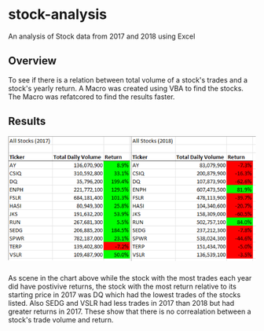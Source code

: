 # stock-analysis
An analysis of Stock data from 2017 and 2018 using Excel

## Overview
To see if there is a relation between total volume of a stock's trades and a stock's yearly return. A Macro was created using VBA to find the stocks. The Macro was refatcored to find the results faster.

## Results
![Stock ananlysis Results](https://github.com/aneou/stock-analysis/blob/main/Resources/Stock_Results.png)
###
As scene in the chart above while the stock with the most trades each year did have postivive returns, the stock with the most return relative to its starting price in 2017 was DQ which had the lowest trades of the stocks listed. Also SEDG and VSLR had less trades in 2017 than 2018 but had greater returns in 2017. These show that there is no correalation between a stock's trade volume and return.
